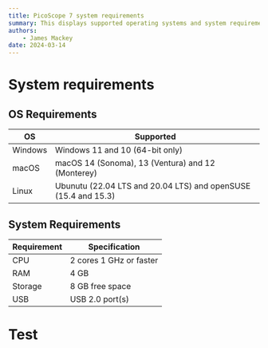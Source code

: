 ```yaml
---
title: PicoScope 7 system requirements
summary: This displays supported operating systems and system requirements for PicoScope 7
authors:
    - James Mackey
date: 2024-03-14
---
```


# System requirements
## OS Requirements
| OS | Supported |
| --- | --- |
| Windows | Windows 11 and 10 (64-bit only) |
| macOS | macOS 14 (Sonoma), 13 (Ventura) and 12 (Monterey) |
| Linux | Ubunutu (22.04 LTS and 20.04 LTS) and openSUSE (15.4 and 15.3) | 

## System Requirements
| Requirement   | Specification             | 
| ---           | ---                       |
| CPU           | 2 cores 1 GHz or faster   |
| RAM           | 4 GB                      |
| Storage       | 8 GB free space           |
| USB           | USB 2.0 port(s)           |

# Test
